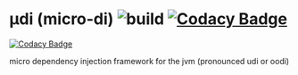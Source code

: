 # µdi (micro-di) ![build](https://travis-ci.org/assafw/udi.svg?branch=master) [![Codacy Badge](https://api.codacy.com/project/badge/Grade/3a47f95be0054c1884e7547ed953e4b4)](https://www.codacy.com/app/assafw/udi?utm_source=github.com&amp;utm_medium=referral&amp;utm_content=assafw/udi&amp;utm_campaign=Badge_Grade)

[![Codacy Badge](https://api.codacy.com/project/badge/Grade/c08fd69a809e4692a95713b831b2e204)](https://app.codacy.com/app/assafw/udi?utm_source=github.com&utm_medium=referral&utm_content=assafw/udi&utm_campaign=badger)

micro dependency injection framework for the jvm (pronounced udi or oodi)
